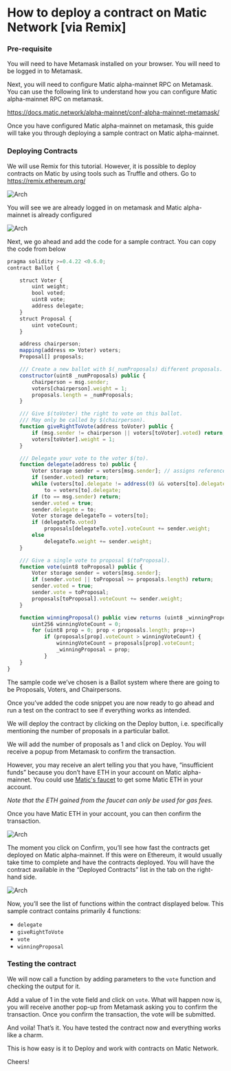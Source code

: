 # How to deploy a contract on Matic Network [via Remix]

### Pre-requisite
You will need to have Metamask installed on your browser. You will need to be logged in to Metamask.

Next, you will need to configure Matic alpha-mainnet RPC on Metamask. You can use the following link to understand how you can configure Matic alpha-mainnet RPC on metamask.

https://docs.matic.network/alpha-mainnet/conf-alpha-mainnet-metamask/

Once you have configured Matic alpha-mainnet on metamask, this guide will take you through deploying a sample contract on Matic alpha-mainnet.

### Deploying Contracts

We will use Remix for this tutorial. However, it is possible to deploy contracts on Matic by using tools such as Truffle and others. Go to https://remix.ethereum.org/

![Arch](images/contracts/ballot-code.png)

You will see we are already logged in on metamask and Matic alpha-mainnet is already configured

![Arch](images/contracts/metamask-address.png)

Next, we go ahead and add the code for a sample contract. You can copy the code from below

```js
pragma solidity >=0.4.22 <0.6.0;
contract Ballot {

    struct Voter {
        uint weight;
        bool voted;
        uint8 vote;
        address delegate;
    }
    struct Proposal {
        uint voteCount;
    }

    address chairperson;
    mapping(address => Voter) voters;
    Proposal[] proposals;

    /// Create a new ballot with $(_numProposals) different proposals.
    constructor(uint8 _numProposals) public {
        chairperson = msg.sender;
        voters[chairperson].weight = 1;
        proposals.length = _numProposals;
    }

    /// Give $(toVoter) the right to vote on this ballot.
    /// May only be called by $(chairperson).
    function giveRightToVote(address toVoter) public {
        if (msg.sender != chairperson || voters[toVoter].voted) return;
        voters[toVoter].weight = 1;
    }

    /// Delegate your vote to the voter $(to).
    function delegate(address to) public {
        Voter storage sender = voters[msg.sender]; // assigns reference
        if (sender.voted) return;
        while (voters[to].delegate != address(0) && voters[to].delegate != msg.sender)
            to = voters[to].delegate;
        if (to == msg.sender) return;
        sender.voted = true;
        sender.delegate = to;
        Voter storage delegateTo = voters[to];
        if (delegateTo.voted)
            proposals[delegateTo.vote].voteCount += sender.weight;
        else
            delegateTo.weight += sender.weight;
    }

    /// Give a single vote to proposal $(toProposal).
    function vote(uint8 toProposal) public {
        Voter storage sender = voters[msg.sender];
        if (sender.voted || toProposal >= proposals.length) return;
        sender.voted = true;
        sender.vote = toProposal;
        proposals[toProposal].voteCount += sender.weight;
    }

    function winningProposal() public view returns (uint8 _winningProposal) {
        uint256 winningVoteCount = 0;
        for (uint8 prop = 0; prop < proposals.length; prop++)
            if (proposals[prop].voteCount > winningVoteCount) {
                winningVoteCount = proposals[prop].voteCount;
                _winningProposal = prop;
            }
    }
}
```

The sample code we’ve chosen is a Ballot system where there are going to be Proposals, Voters, and Chairpersons.

Once you’ve added the code snippet you are now ready to go ahead and run a test on the contract to see if everything works as intended. 

We will deploy the contract by clicking on the Deploy button, i.e. specifically mentioning the number of proposals in a particular ballot.

We will add the number of proposals as 1 and click on Deploy. You will receive a popup from Metamask to confirm the transaction.

However, you may receive an alert telling you that you have, “insufficient funds” because you don’t have ETH in your account on Matic alpha-mainnet. You could use [Matic's faucet](https://alpha-mainnet.wallet.matic.network/child-faucet) to get some Matic ETH in your account.

*Note that the ETH gained from the faucet can only be used for gas fees.*

Once you have Matic ETH in your account, you can then confirm the transaction.

![Arch](images/contracts/confirm-transaction.png)

The moment you click on Confirm, you’ll see how fast the contracts get deployed on Matic alpha-mainnet. If this were on Ethereum, it would usually take time to complete and have the contracts deployed. You will have the contract available in the “Deployed Contracts” list in the tab on the right-hand side.

![Arch](images/contracts/deployed-contract.png)

Now, you’ll see the list of functions within the contract displayed below. This sample contract contains primarily 4 functions:

* `delegate`
* `giveRightToVote`
* `vote`
* `winningProposal`

### Testing the contract

We will now call a function by adding parameters to the `vote` function and checking the output for it.

Add a value of 1 in the vote field and click on `vote`. What will happen now is, you will receive another pop-up from Metamask asking you to confirm the transaction. Once you confirm the transaction, the vote will be submitted.

And voila! That’s it. You have tested the contract now and everything works like a charm.

This is how easy is it to Deploy and work with contracts on Matic Network.

Cheers!
